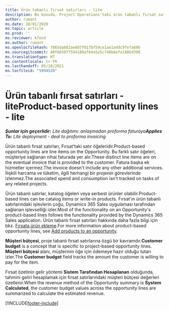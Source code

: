 ```yaml
---
title: Ürün tabanlı fırsat satırları - lite
description: Bu konuda, Project Operations'taki ürün tabanlı fırsat satır öğeleri hakkında bilgiler sağlanmaktadır.
author: rumant
ms.date: 10/01/2020
ms.topic: article
ms.prod: ''
ms.reviewer: kfend
ms.author: rumant
ms.openlocfilehash: 7865da682ae607f017bf59ce1ae1addc9fefa60b
ms.sourcegitcommit: 40f68387f594180af64a5e5c748b6efa188bd300
ms.translationtype: HT
ms.contentlocale: tr-TR
ms.lasthandoff: 05/10/2021
ms.locfileid: "5994520"
---
```

# <a name="product-based-opportunity-lines---lite"></a><span data-ttu-id="6a2bb-103">Ürün tabanlı fırsat satırları - lite</span><span class="sxs-lookup"><span data-stu-id="6a2bb-103">Product-based opportunity lines - lite</span></span>

<span data-ttu-id="6a2bb-104">_**Şunlar için geçerlidir:** Lite dağıtımı: anlaşmadan proforma faturaya_</span><span class="sxs-lookup"><span data-stu-id="6a2bb-104">_**Applies To:** Lite deployment - deal to proforma invoicing_</span></span>

<span data-ttu-id="6a2bb-105">Ürün tabanlı fırsat satırları, Fırsat'taki satır öğeleridir.</span><span class="sxs-lookup"><span data-stu-id="6a2bb-105">Product-based opportunity lines are line items on the Opportunity.</span></span> <span data-ttu-id="6a2bb-106">Bu farklı satır öğeleri, müşteriye sağlanan nihai faturada yer alır.</span><span class="sxs-lookup"><span data-stu-id="6a2bb-106">These distinct line items are on the eventual invoice that is provided to the customer.</span></span> <span data-ttu-id="6a2bb-107">Fatura başka ek hizmetler içermez.</span><span class="sxs-lookup"><span data-stu-id="6a2bb-107">The invoice doesn't include any other additional services.</span></span> <span data-ttu-id="6a2bb-108">İlişkili harcama ve tüketim, ilgili herhangi bir projenin görevlerinde izlenmez.</span><span class="sxs-lookup"><span data-stu-id="6a2bb-108">The associated spend and consumption isn't tracked on tasks of any related projects.</span></span>

<span data-ttu-id="6a2bb-109">Ürün tabanlı satırlar, katalog öğeleri veya serbest ürünler olabilir.</span><span class="sxs-lookup"><span data-stu-id="6a2bb-109">Product-based lines can be catalog items or write-in products.</span></span> <span data-ttu-id="6a2bb-110">Fırsat'ın ürün tabanlı satırlarındaki işlevlerin çoğu, Dynamics 365 Sales uygulaması tarafından sağlanan işlevselliği izler.</span><span class="sxs-lookup"><span data-stu-id="6a2bb-110">Most of the functionality on an Opportunity's product-based lines follows the functionality provided by the Dynamics 365 Sales application.</span></span> <span data-ttu-id="6a2bb-111">Ürün tabanlı fırsat satırları hakkında daha fazla bilgi için bkz. [Fırsata ürün ekleme](/dynamics365/sales-enterprise/add-products-opportunity).</span><span class="sxs-lookup"><span data-stu-id="6a2bb-111">For more information about product-based opportunity lines, see [Add products to an opportunity](/dynamics365/sales-enterprise/add-products-opportunity).</span></span>

<span data-ttu-id="6a2bb-112">**Müşteri bütçesi**, proje tabanlı fırsat satırlarına özgü bir kavramdır.</span><span class="sxs-lookup"><span data-stu-id="6a2bb-112">**Customer budget** is a concept that is specific to project-based opportunity lines.</span></span> <span data-ttu-id="6a2bb-113">**Müşteri bütçesi** alanı, müşterinin öğe için ödemeye hazır olduğu tutarı izler.</span><span class="sxs-lookup"><span data-stu-id="6a2bb-113">The **Customer budget** field tracks the amount the customer is willing to pay for the item.</span></span>

<span data-ttu-id="6a2bb-114">Fırsat özetinin gelir yöntemi **Sistem Tarafından Hesaplanan** olduğunda, tahmini geliri hesaplamak için fırsat satırlarındaki müşteri bütçesi değerleri özetlenir.</span><span class="sxs-lookup"><span data-stu-id="6a2bb-114">When the revenue method of the Opportunity summary is **System Calculated**, the customer budget values across the opportunity lines are summarized to calculate the estimated revenue.</span></span> 



[!INCLUDE[footer-include](../../includes/footer-banner.md)]